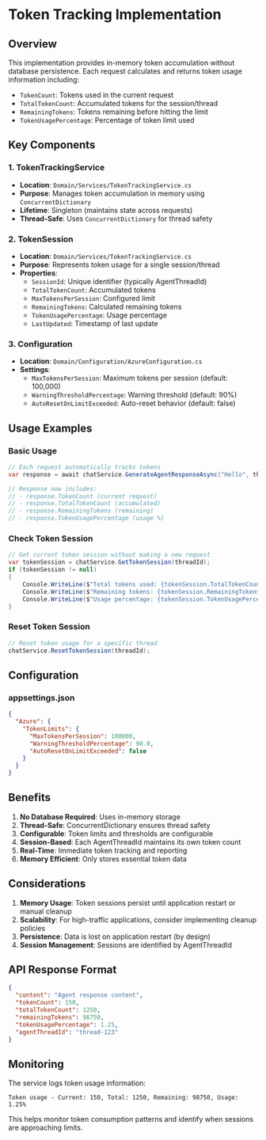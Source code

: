 # Token Tracking Implementation

## Overview

This implementation provides in-memory token accumulation without database persistence. Each request calculates and returns token usage information including:

- `TokenCount`: Tokens used in the current request
- `TotalTokenCount`: Accumulated tokens for the session/thread
- `RemainingTokens`: Tokens remaining before hitting the limit
- `TokenUsagePercentage`: Percentage of token limit used

## Key Components

### 1. TokenTrackingService
- **Location**: `Domain/Services/TokenTrackingService.cs`
- **Purpose**: Manages token accumulation in memory using `ConcurrentDictionary`
- **Lifetime**: Singleton (maintains state across requests)
- **Thread-Safe**: Uses `ConcurrentDictionary` for thread safety

### 2. TokenSession
- **Location**: `Domain/Services/TokenTrackingService.cs`
- **Purpose**: Represents token usage for a single session/thread
- **Properties**:
  - `SessionId`: Unique identifier (typically AgentThreadId)
  - `TotalTokenCount`: Accumulated tokens
  - `MaxTokensPerSession`: Configured limit
  - `RemainingTokens`: Calculated remaining tokens
  - `TokenUsagePercentage`: Usage percentage
  - `LastUpdated`: Timestamp of last update

### 3. Configuration
- **Location**: `Domain/Configuration/AzureConfiguration.cs`
- **Settings**:
  - `MaxTokensPerSession`: Maximum tokens per session (default: 100,000)
  - `WarningThresholdPercentage`: Warning threshold (default: 90%)
  - `AutoResetOnLimitExceeded`: Auto-reset behavior (default: false)

## Usage Examples

### Basic Usage
```csharp
// Each request automatically tracks tokens
var response = await chatService.GenerateAgentResponseAsync("Hello", threadId);

// Response now includes:
// - response.TokenCount (current request)
// - response.TotalTokenCount (accumulated)
// - response.RemainingTokens (remaining)
// - response.TokenUsagePercentage (usage %)
```

### Check Token Session
```csharp
// Get current token session without making a new request
var tokenSession = chatService.GetTokenSession(threadId);
if (tokenSession != null)
{
    Console.WriteLine($"Total tokens used: {tokenSession.TotalTokenCount}");
    Console.WriteLine($"Remaining tokens: {tokenSession.RemainingTokens}");
    Console.WriteLine($"Usage percentage: {tokenSession.TokenUsagePercentage}%");
}
```

### Reset Token Session
```csharp
// Reset token usage for a specific thread
chatService.ResetTokenSession(threadId);
```

## Configuration

### appsettings.json
```json
{
  "Azure": {
    "TokenLimits": {
      "MaxTokensPerSession": 100000,
      "WarningThresholdPercentage": 90.0,
      "AutoResetOnLimitExceeded": false
    }
  }
}
```

## Benefits

1. **No Database Required**: Uses in-memory storage
2. **Thread-Safe**: ConcurrentDictionary ensures thread safety
3. **Configurable**: Token limits and thresholds are configurable
4. **Session-Based**: Each AgentThreadId maintains its own token count
5. **Real-Time**: Immediate token tracking and reporting
6. **Memory Efficient**: Only stores essential token data

## Considerations

1. **Memory Usage**: Token sessions persist until application restart or manual cleanup
2. **Scalability**: For high-traffic applications, consider implementing cleanup policies
3. **Persistence**: Data is lost on application restart (by design)
4. **Session Management**: Sessions are identified by AgentThreadId

## API Response Format

```json
{
  "content": "Agent response content",
  "tokenCount": 150,
  "totalTokenCount": 1250,
  "remainingTokens": 98750,
  "tokenUsagePercentage": 1.25,
  "agentThreadId": "thread-123"
}
```

## Monitoring

The service logs token usage information:
```
Token usage - Current: 150, Total: 1250, Remaining: 98750, Usage: 1.25%
```

This helps monitor token consumption patterns and identify when sessions are approaching limits.
